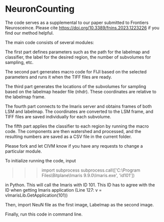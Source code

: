 # NeuronCounting
The code serves as a supplemental to our paper submitted to Frontiers Neurosceince. Please cite https://doi.org/10.3389/fnins.2023.1223226 if you find our method helpful. 

The main code consists of several modules:

The first part defines parameters such as the path for the labelmap and classifier, the label for the desired region, the number of subvolumes for sampling, etc.

The second part generates macro code for FIJI based on the selected parameters and runs it when the TIFF files are ready.

The third part generates the locations of the subvolumes for sampling based on the labelmap header file (nhdr). These coordinates are relative to the labelmap frame.

The fourth part connects to the Imaris server and obtains frames of both LSM and labelmap. The coordinates are converted to the LSM frame, and TIFF files are saved individually for each subvolume.

The fifth part applies the classifier to each region by running the macro code. The components are then watershed and processed, and the resulting numbers are saved as a CSV file in the current folder.

Please fork and let CIVM know if you have any requests to change a particular module.

To initialize running the code, input 

>>>import subprocess
>>>subprocess.call(['C:\\Program Files\\Bitplane\\Imaris 9.9.0\\Imaris.exe', 'id101'])

in Python. This will call the Imaris with ID 101. This ID has to agree with the ID when getting Imaris application (Line 127: v = vImarisLib.GetApplication(101))

Then, import NeuN file as the first image, Labelmap as the second image. 

Finally, run this code in command line. 
